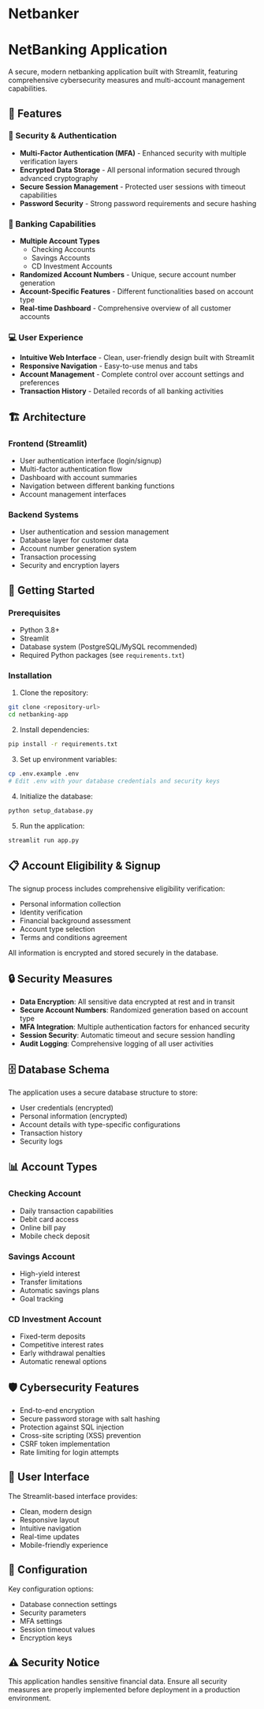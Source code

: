 # Netbanker

# NetBanking Application

A secure, modern netbanking application built with Streamlit, featuring comprehensive cybersecurity measures and multi-account management capabilities.

## 🌟 Features

### 🔐 Security & Authentication
- **Multi-Factor Authentication (MFA)** - Enhanced security with multiple verification layers
- **Encrypted Data Storage** - All personal information secured through advanced cryptography
- **Secure Session Management** - Protected user sessions with timeout capabilities
- **Password Security** - Strong password requirements and secure hashing

### 🏦 Banking Capabilities
- **Multiple Account Types**
  - Checking Accounts
  - Savings Accounts
  - CD Investment Accounts
- **Randomized Account Numbers** - Unique, secure account number generation
- **Account-Specific Features** - Different functionalities based on account type
- **Real-time Dashboard** - Comprehensive overview of all customer accounts

### 💻 User Experience
- **Intuitive Web Interface** - Clean, user-friendly design built with Streamlit
- **Responsive Navigation** - Easy-to-use menus and tabs
- **Account Management** - Complete control over account settings and preferences
- **Transaction History** - Detailed records of all banking activities

## 🏗️ Architecture

### Frontend (Streamlit)
- User authentication interface (login/signup)
- Multi-factor authentication flow
- Dashboard with account summaries
- Navigation between different banking functions
- Account management interfaces

### Backend Systems
- User authentication and session management
- Database layer for customer data
- Account number generation system
- Transaction processing
- Security and encryption layers

## 🚀 Getting Started

### Prerequisites
- Python 3.8+
- Streamlit
- Database system (PostgreSQL/MySQL recommended)
- Required Python packages (see `requirements.txt`)

### Installation

1. Clone the repository:
```bash
git clone <repository-url>
cd netbanking-app
```

2. Install dependencies:
```bash
pip install -r requirements.txt
```

3. Set up environment variables:
```bash
cp .env.example .env
# Edit .env with your database credentials and security keys
```

4. Initialize the database:
```bash
python setup_database.py
```

5. Run the application:
```bash
streamlit run app.py
```

## 📋 Account Eligibility & Signup

The signup process includes comprehensive eligibility verification:
- Personal information collection
- Identity verification
- Financial background assessment
- Account type selection
- Terms and conditions agreement

All information is encrypted and stored securely in the database.

## 🔒 Security Measures

- **Data Encryption**: All sensitive data encrypted at rest and in transit
- **Secure Account Numbers**: Randomized generation based on account type
- **MFA Integration**: Multiple authentication factors for enhanced security
- **Session Security**: Automatic timeout and secure session handling
- **Audit Logging**: Comprehensive logging of all user activities

## 🗄️ Database Schema

The application uses a secure database structure to store:
- User credentials (encrypted)
- Personal information (encrypted)
- Account details with type-specific configurations
- Transaction history
- Security logs

## 📊 Account Types

### Checking Account
- Daily transaction capabilities
- Debit card access
- Online bill pay
- Mobile check deposit

### Savings Account
- High-yield interest
- Transfer limitations
- Automatic savings plans
- Goal tracking

### CD Investment Account
- Fixed-term deposits
- Competitive interest rates
- Early withdrawal penalties
- Automatic renewal options

## 🛡️ Cybersecurity Features

- End-to-end encryption
- Secure password storage with salt hashing
- Protection against SQL injection
- Cross-site scripting (XSS) prevention
- CSRF token implementation
- Rate limiting for login attempts

## 📱 User Interface

The Streamlit-based interface provides:
- Clean, modern design
- Responsive layout
- Intuitive navigation
- Real-time updates
- Mobile-friendly experience

## 🔧 Configuration

Key configuration options:
- Database connection settings
- Security parameters
- MFA settings
- Session timeout values
- Encryption keys
  
## ⚠️ Security Notice

This application handles sensitive financial data. Ensure all security measures are properly implemented before deployment in a production environment.
